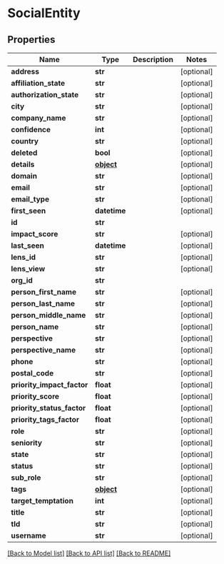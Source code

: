 # SocialEntity

## Properties
Name | Type | Description | Notes
------------ | ------------- | ------------- | -------------
**address** | **str** |  | [optional] 
**affiliation_state** | **str** |  | [optional] 
**authorization_state** | **str** |  | [optional] 
**city** | **str** |  | [optional] 
**company_name** | **str** |  | [optional] 
**confidence** | **int** |  | [optional] 
**country** | **str** |  | [optional] 
**deleted** | **bool** |  | [optional] 
**details** | [**object**](.md) |  | [optional] 
**domain** | **str** |  | [optional] 
**email** | **str** |  | [optional] 
**email_type** | **str** |  | [optional] 
**first_seen** | **datetime** |  | [optional] 
**id** | **str** |  | 
**impact_score** | **str** |  | [optional] 
**last_seen** | **datetime** |  | [optional] 
**lens_id** | **str** |  | [optional] 
**lens_view** | **str** |  | [optional] 
**org_id** | **str** |  | 
**person_first_name** | **str** |  | [optional] 
**person_last_name** | **str** |  | [optional] 
**person_middle_name** | **str** |  | [optional] 
**person_name** | **str** |  | [optional] 
**perspective** | **str** |  | [optional] 
**perspective_name** | **str** |  | [optional] 
**phone** | **str** |  | [optional] 
**postal_code** | **str** |  | [optional] 
**priority_impact_factor** | **float** |  | [optional] 
**priority_score** | **float** |  | [optional] 
**priority_status_factor** | **float** |  | [optional] 
**priority_tags_factor** | **float** |  | [optional] 
**role** | **str** |  | [optional] 
**seniority** | **str** |  | [optional] 
**state** | **str** |  | [optional] 
**status** | **str** |  | [optional] 
**sub_role** | **str** |  | [optional] 
**tags** | [**object**](.md) |  | [optional] 
**target_temptation** | **int** |  | [optional] 
**title** | **str** |  | [optional] 
**tld** | **str** |  | [optional] 
**username** | **str** |  | [optional] 

[[Back to Model list]](../README.md#documentation-for-models) [[Back to API list]](../README.md#documentation-for-api-endpoints) [[Back to README]](../README.md)



